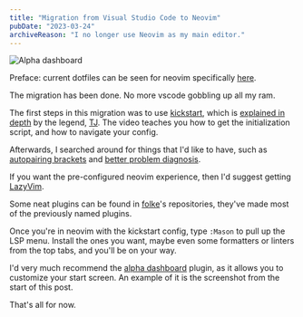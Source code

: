 ```yaml
---
title: "Migration from Visual Studio Code to Neovim"
pubDate: "2023-03-24"
archiveReason: "I no longer use Neovim as my main editor."
---
```


![Alpha dashboard](/images/blog/archive/vscode-to-neovim/alpha-dashboard.png)

Preface: current dotfiles can be seen for neovim specifically [here](https://github.com/Xithrius/dotfiles/tree/main/.config/nvim).

The migration has been done. No more vscode gobbling up all my ram.

The first steps in this migration was to use [kickstart](https://github.com/nvim-lua/kickstart.nvim), which is [explained in depth](https://youtu.be/stqUbv-5u2s) by the legend, [TJ](https://github.com/tjdevries). The video teaches you how to get the initialization script, and how to navigate your config.

Afterwards, I searched around for things that I'd like to have, such as [autopairing brackets](https://github.com/windwp/nvim-autopairs) and [better problem diagnosis](https://github.com/folke/trouble.nvim).

If you want the pre-configured neovim experience, then I'd suggest getting [LazyVim](https://github.com/LazyVim/LazyVim).

Some neat plugins can be found in [folke](https://github.com/folke)'s repositories, they've made most of the previously named plugins.

Once you're in neovim with the kickstart config, type `:Mason` to pull up the LSP menu. Install the ones you want, maybe even some formatters or linters from the top tabs, and you'll be on your way.

I'd very much recommend the [alpha dashboard](https://github.com/goolord/alpha-nvim) plugin, as it allows you to customize your start screen. An example of it is the screenshot from the start of this post.

That's all for now.
